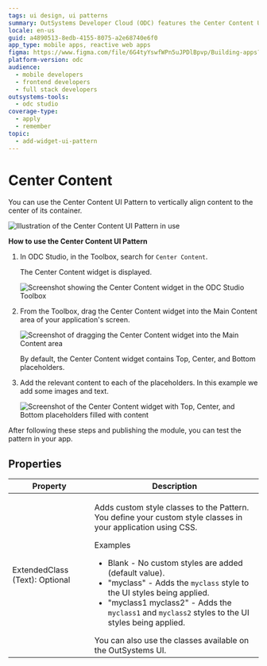```yaml
---
tags: ui design, ui patterns
summary: OutSystems Developer Cloud (ODC) features the Center Content UI Pattern for vertically aligning content within an application's container.
locale: en-us
guid: a4890513-8edb-4155-8075-a2e68740e6f0
app_type: mobile apps, reactive web apps
figma: https://www.figma.com/file/6G4tyYswfWPn5uJPDlBpvp/Building-apps?type=design&node-id=3208%3A21058&t=ZwHw8hXeFhwYsO5V-1
platform-version: odc
audience:
  - mobile developers
  - frontend developers
  - full stack developers
outsystems-tools:
  - odc studio
coverage-type:
  - apply
  - remember
topic:
  - add-widget-ui-pattern
---
```


# Center Content

You can use the Center Content UI Pattern to vertically align content to the center of its container.

![Illustration of the Center Content UI Pattern in use](images/centercontent-1.png "Center Content UI Pattern")

**How to use the Center Content UI Pattern**

1. In ODC Studio, in the Toolbox, search for `Center Content`.

    The Center Content widget is displayed.

    ![Screenshot showing the Center Content widget in the ODC Studio Toolbox](images/centercontent-2-ss.png "Center Content Widget in ODC Studio Toolbox")

1. From the Toolbox, drag the Center Content widget into the Main Content area of your application's screen.

    ![Screenshot of dragging the Center Content widget into the Main Content area](images/centercontent-3-ss.png "Dragging Center Content Widget")

    By default, the Center Content widget contains Top, Center, and Bottom placeholders.

1. Add the relevant content to each of the placeholders. In this example we add some images and text.

    ![Screenshot of the Center Content widget with Top, Center, and Bottom placeholders filled with content](images/centercontent-4-ss.png "Center Content Widget with Placeholders")

After following these steps and publishing the module, you can test the pattern in your app.

## Properties

| Property                       | Description                                                                                                                                                                                                                                                                                                                                                                                                                                                                                                                                                                                                                   |
|--------------------------------|-------------------------------------------------------------------------------------------------------------------------------------------------------------------------------------------------------------------------------------------------------------------------------------------------------------------------------------------------------------------------------------------------------------------------------------------------------------------------------------------------------------------------------------------------------------------------------------------------------------------------------|
| ExtendedClass (Text): Optional | <p>Adds custom style classes to the Pattern. You define your custom style classes in your application using CSS.</p> <p>Examples <ul><li>Blank - No custom styles are added (default value).</li><li>"myclass" - Adds the ``myclass`` style to the UI styles being applied.</li><li>"myclass1 myclass2" - Adds the ``myclass1`` and ``myclass2`` styles to the UI styles being applied.</li></ul></p>You can also use the classes available on the OutSystems UI. |

